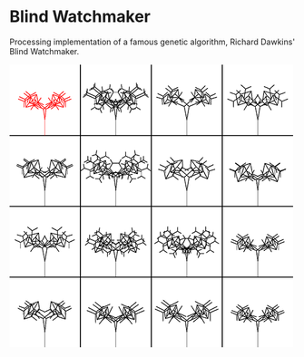 # Blind Watchmaker
Processing implementation of a famous genetic algorithm, Richard Dawkins' Blind Watchmaker.


![program screenshot](https://github.com/SimonTalaga/Blind-Watchmaker/blob/master/screenshot.png)

